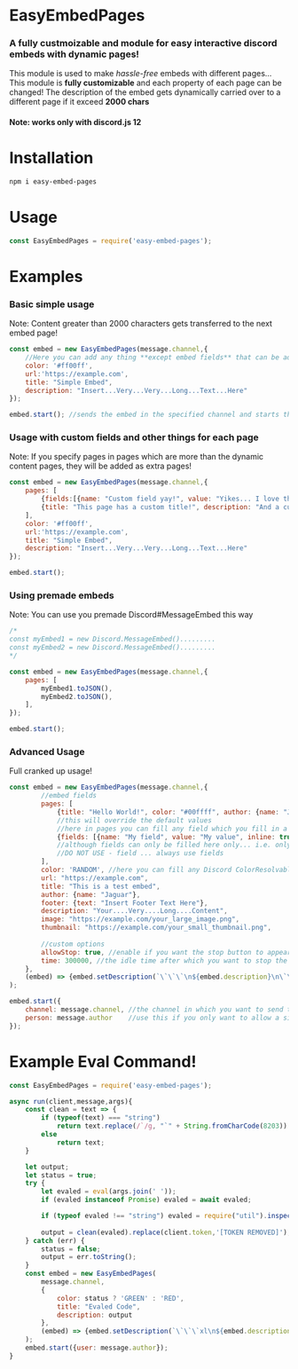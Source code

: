 # EasyEmbedPages
### A fully custmoizable and module for easy interactive discord embeds with dynamic pages!

This module is used to make *hassle-free* embeds with different pages... This module is **fully customizable** and each property of each page can be changed!
The description of the embed gets dynamically carried over to a different page if it exceed **2000 chars**

#### Note: works only with discord.js 12

# Installation
```bash
npm i easy-embed-pages
```
# Usage
```js
const EasyEmbedPages = require('easy-embed-pages');
```
# Examples
### Basic simple usage
Note: Content greater than 2000 characters gets transferred to the next embed page!
```js
const embed = new EasyEmbedPages(message.channel,{
    //Here you can add any thing **except embed fields** that can be added in a regular discord embed in json format
    color: '#ff00ff',
    url:'https://example.com',
    title: "Simple Embed",
    description: "Insert...Very...Very...Long...Text...Here"
});

embed.start(); //sends the embed in the specified channel and starts the interactive process
```

### Usage with custom fields and other things for each page
Note: If you specify pages in pages which are more than the dynamic content pages, they will be added as extra pages!
```js
const embed = new EasyEmbedPages(message.channel,{
    pages: [
        {fields:[{name: "Custom field yay!", value: "Yikes... I love this module!", inline: false}]},
        {title: "This page has a custom title!", description: "And a custom description field too!"}
    ],
    color: '#ff00ff',
    url:'https://example.com',
    title: "Simple Embed",
    description: "Insert...Very...Very...Long...Text...Here"
});

embed.start();
```
### Using premade embeds
Note: You can use you premade Discord#MessageEmbed this way
```js
/*
const myEmbed1 = new Discord.MessageEmbed().........
const myEmbed2 = new Discord.MessageEmbed().........
*/

const embed = new EasyEmbedPages(message.channel,{
    pages: [
        myEmbed1.toJSON(),
        myEmbed2.toJSON(),
    ],
});

embed.start();
```

### Advanced Usage
Full cranked up usage!
```js
const embed = new EasyEmbedPages(message.channel,{
        //embed fields
        pages: [
            {title: "Hello World!", color: "#00ffff", author: {name: "Jaguar"}}, 
            //this will override the default values
            //here in pages you can fill any field which you fill in a regular MessageEmbed
            {fields: [{name: "My field", value: "My value", inline: true}], thumbnail: "https://example.com/my_other_image.png"} 
            //although fields can only be filled here only... i.e. only in pages
            //DO NOT USE - field ... always use fields
        ],
        color: 'RANDOM', //here you can fill any Discord ColorResolvable... RANDOM will give each page a random color
        url: "https://example.com",
        title: "This is a test embed",
        author: {name: "Jaguar"},
        footer: {text: "Insert Footer Text Here"},
        description: "Your....Very....Long....Content",
        image: "https://example.com/your_large_image.png",
        thumbnail: "https://example.com/your_small_thumbnail.png",
        
        //custom options
        allowStop: true, //enable if you want the stop button to appear used to stop the interactive process
        time: 300000, //the idle time after which you want to stop the interactive process
    },
    (embed) => {embed.setDescription(`\`\`\`\n${embed.description}\n\`\`\``)} //this function will codeblock the whole description!... Will help you unleash your creativity!
);

embed.start({
    channel: message.channel, //the channel in which you want to send the embed
    person: message.author    //use this if you only want to allow a single person to be able to access the embed reactions control
});
```

# Example Eval Command!

```js
const EasyEmbedPages = require('easy-embed-pages');

async run(client,message,args){
    const clean = text => {
        if (typeof(text) === "string")
            return text.replace(/`/g, "`" + String.fromCharCode(8203)).replace(/@/g, "@" + String.fromCharCode(8203));
        else
            return text;
    }

    let output;
    let status = true;
    try {
        let evaled = eval(args.join(' '));
        if (evaled instanceof Promise) evaled = await evaled;

        if (typeof evaled !== "string") evaled = require("util").inspect(evaled);
        
        output = clean(evaled).replace(client.token,'[TOKEN REMOVED]');
    } catch (err) {
        status = false;
        output = err.toString();
    }
    const embed = new EasyEmbedPages(
        message.channel,
        {   
            color: status ? 'GREEN' : 'RED',
            title: "Evaled Code",
            description: output
        },
        (embed) => {embed.setDescription(`\`\`\`xl\n${embed.description}\n\`\`\``)}
    );
    embed.start({user: message.author});
}
```